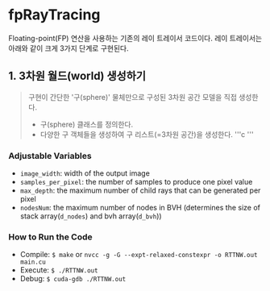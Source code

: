 # fpRayTracing 
Floating-point(FP) 연산을 사용하는 기존의 레이 트레이서 코드이다.
레이 트레이서는 아래와 같이 크게 3가지 단계로 구현된다.

## 1. 3차원 월드(world) 생성하기
> 구현이 간단한 '구(sphere)' 물체만으로 구성된 3차원 공간 모델을 직접 생성한다. 
> * 구(sphere) 클래스를 정의한다.
> * 다양한 구 객체들을 생성하여 구 리스트(=3차원 공간)을 생성한다.
> '''c
  '''
 
  ### Adjustable Variables
  * `image_width`: width of the output image
  * `samples_per_pixel`: the number of samples to produce one pixel value
  * `max_depth`: the maximum number of child rays that can be generated per pixel
  * `nodesNum`: the maximum number of nodes in BVH (determines the size of stack array(`d_nodes`) and bvh array(`d_bvh`))
   
  ### How to Run the Code
  * Compile: `$ make` or `nvcc -g -G --expt-relaxed-constexpr -o RTTNW.out main.cu`
  * Execute: `$ ./RTTNW.out`
  * Debug: `$ cuda-gdb ./RTTNW.out`
    
